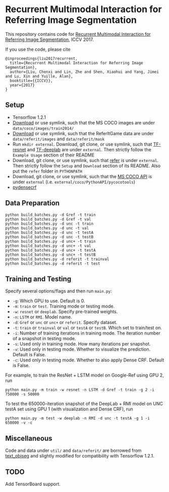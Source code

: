 # Recurrent Multimodal Interaction for Referring Image Segmentation

This repository contains code for [Recurrent Multimodal Interaction for Referring Image Segmentation](https://arxiv.org/abs/1703.07939), ICCV 2017.

If you use the code, please cite
```
@inproceedings{liu2017recurrent,
  title={Recurrent Multimodal Interaction for Referring Image Segmentation},
  author={Liu, Chenxi and Lin, Zhe and Shen, Xiaohui and Yang, Jimei and Lu, Xin and Yuille, Alan},
  booktitle={{ICCV}},
  year={2017}
}
```

## Setup

- Tensorflow 1.2.1
- [Download](http://mscoco.org/dataset/#download) or use symlink, such that the MS COCO images are under `data/coco/images/train2014/`
- [Download](http://www.eecs.berkeley.edu/~ronghang/projects/cvpr16_text_obj_retrieval/referitdata.tar.gz) or use symlink, such that the ReferItGame data are under `data/referit/images` and `data/referit/mask`
- Run `mkdir external`. Download, git clone, or use symlink, such that [TF-resnet](https://github.com/chenxi116/TF-resnet) and [TF-deeplab](https://github.com/chenxi116/TF-deeplab) are under `external`. Then strictly follow the `Example Usage` section of their README
- Download, git clone, or use symlink, such that [refer](https://github.com/chenxi116/refer) is under `external`. Then strictly follow the `Setup` and `Download` section of its README. Also put the `refer` folder in `PYTHONPATH`
- Download, git clone, or use symlink, such that the [MS COCO API](https://github.com/pdollar/coco) is under `external` (i.e. `external/coco/PythonAPI/pycocotools`)
- [pydensecrf](https://github.com/lucasb-eyer/pydensecrf)

## Data Preparation

```
python build_batches.py -d Gref -t train
python build_batches.py -d Gref -t val
python build_batches.py -d unc -t train
python build_batches.py -d unc -t val
python build_batches.py -d unc -t testA
python build_batches.py -d unc -t testB
python build_batches.py -d unc+ -t train
python build_batches.py -d unc+ -t val
python build_batches.py -d unc+ -t testA
python build_batches.py -d unc+ -t testB
python build_batches.py -d referit -t trainval
python build_batches.py -d referit -t test
```

## Training and Testing

Specify several options/flags and then run `main.py`:

- `-g`: Which GPU to use. Default is 0.
- `-m`: `train` or `test`. Training mode or testing mode.
- `-w`: `resnet` or `deeplab`. Specify pre-trained weights.
- `-n`: `LSTM` or `RMI`. Model name.
- `-d`: `Gref` or `unc` or `unc+` or `referit`. Specify dataset.
- `-t`: `train` or `trainval` or `val` or `testA` or `testB`. Which set to train/test on.
- `-i`: Number of training iterations in training mode. The iteration number of a snapshot in testing mode. 
- `-s`: Used only in training mode. How many iterations per snapshot.
- `-v`: Used only in testing mode. Whether to visualize the prediction. Default is False.
- `-c`: Used only in testing mode. Whether to also apply Dense CRF. Default is False.

For example, to train the ResNet + LSTM model on Google-Ref using GPU 2, run
```
python main.py -m train -w resnet -n LSTM -d Gref -t train -g 2 -i 750000 -s 50000
```
To test the 650000-iteration snapshot of the DeepLab + RMI model on UNC testA set using GPU 1 (with visualization and Dense CRF), run
```
python main.py -m test -w deeplab -n RMI -d unc -t testA -g 1 -i 650000 -v -c
```

## Miscellaneous

Code and data under `util/` and `data/referit/` are borrowed from [text_objseg](https://github.com/ronghanghu/text_objseg) and slightly modified for compatibility with Tensorflow 1.2.1.

## TODO

Add TensorBoard support.
